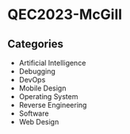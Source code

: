 # QEC2023-McGill

## Categories
* Artificial Intelligence
* Debugging
* DevOps
* Mobile Design
* Operating System
* Reverse Engineering
* Software
* Web Design
